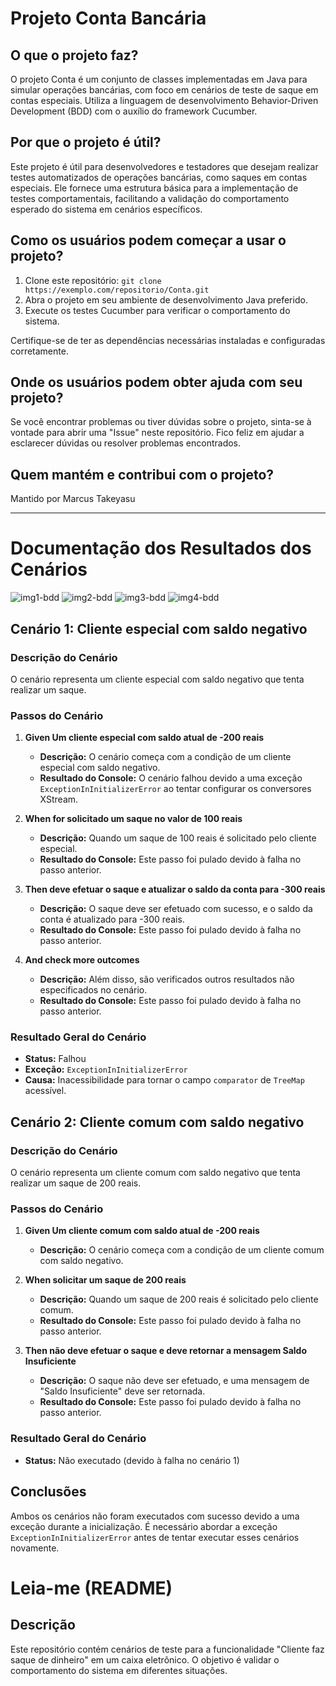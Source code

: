 # Projeto Conta Bancária

## O que o projeto faz?

O projeto Conta é um conjunto de classes implementadas em Java para simular operações bancárias, com foco em cenários de teste de saque em contas especiais. Utiliza a linguagem de desenvolvimento Behavior-Driven Development (BDD) com o auxílio do framework Cucumber.

## Por que o projeto é útil?

Este projeto é útil para desenvolvedores e testadores que desejam realizar testes automatizados de operações bancárias, como saques em contas especiais. Ele fornece uma estrutura básica para a implementação de testes comportamentais, facilitando a validação do comportamento esperado do sistema em cenários específicos.

## Como os usuários podem começar a usar o projeto?

1. Clone este repositório: `git clone https://exemplo.com/repositorio/Conta.git`
2. Abra o projeto em seu ambiente de desenvolvimento Java preferido.
3. Execute os testes Cucumber para verificar o comportamento do sistema.

Certifique-se de ter as dependências necessárias instaladas e configuradas corretamente.

## Onde os usuários podem obter ajuda com seu projeto?

Se você encontrar problemas ou tiver dúvidas sobre o projeto, sinta-se à vontade para abrir uma "Issue" neste repositório. Fico feliz em ajudar a esclarecer dúvidas ou resolver problemas encontrados.

## Quem mantém e contribui com o projeto?

Mantido por Marcus Takeyasu

---

# Documentação dos Resultados dos Cenários

![img1-bdd](https://github.com/marcustakeyasu/bdd_conta_bancaria/assets/116593545/bb4a4229-3994-4679-8439-17b314a23f6c)
![img2-bdd](https://github.com/marcustakeyasu/bdd_conta_bancaria/assets/116593545/b916b1d4-c5fd-4e88-922d-5c6a3499d6bf)
![img3-bdd](https://github.com/marcustakeyasu/bdd_conta_bancaria/assets/116593545/abfb0041-6962-454e-9d0a-46c262205692)
![img4-bdd](https://github.com/marcustakeyasu/bdd_conta_bancaria/assets/116593545/d42bd6f6-ebac-443e-a9bc-8c848809a0aa)

## Cenário 1: Cliente especial com saldo negativo

### Descrição do Cenário
O cenário representa um cliente especial com saldo negativo que tenta realizar um saque.

### Passos do Cenário
1. **Given Um cliente especial com saldo atual de -200 reais**
   - **Descrição:** O cenário começa com a condição de um cliente especial com saldo negativo.
   - **Resultado do Console:** O cenário falhou devido a uma exceção `ExceptionInInitializerError` ao tentar configurar os conversores XStream.

2. **When for solicitado um saque no valor de 100 reais**
   - **Descrição:** Quando um saque de 100 reais é solicitado pelo cliente especial.
   - **Resultado do Console:** Este passo foi pulado devido à falha no passo anterior.

3. **Then deve efetuar o saque e atualizar o saldo da conta para -300 reais**
   - **Descrição:** O saque deve ser efetuado com sucesso, e o saldo da conta é atualizado para -300 reais.
   - **Resultado do Console:** Este passo foi pulado devido à falha no passo anterior.

4. **And check more outcomes**
   - **Descrição:** Além disso, são verificados outros resultados não especificados no cenário.
   - **Resultado do Console:** Este passo foi pulado devido à falha no passo anterior.

### Resultado Geral do Cenário
- **Status:** Falhou
- **Exceção:** `ExceptionInInitializerError`
- **Causa:** Inacessibilidade para tornar o campo `comparator` de `TreeMap` acessível.

## Cenário 2: Cliente comum com saldo negativo

### Descrição do Cenário
O cenário representa um cliente comum com saldo negativo que tenta realizar um saque de 200 reais.

### Passos do Cenário
1. **Given Um cliente comum com saldo atual de -200 reais**
   - **Descrição:** O cenário começa com a condição de um cliente comum com saldo negativo.

2. **When solicitar um saque de 200 reais**
   - **Descrição:** Quando um saque de 200 reais é solicitado pelo cliente comum.
   - **Resultado do Console:** Este passo foi pulado devido à falha no passo anterior.

3. **Then não deve efetuar o saque e deve retornar a mensagem Saldo Insuficiente**
   - **Descrição:** O saque não deve ser efetuado, e uma mensagem de "Saldo Insuficiente" deve ser retornada.
   - **Resultado do Console:** Este passo foi pulado devido à falha no passo anterior.

### Resultado Geral do Cenário
- **Status:** Não executado (devido à falha no cenário 1)

## Conclusões
Ambos os cenários não foram executados com sucesso devido a uma exceção durante a inicialização. É necessário abordar a exceção `ExceptionInInitializerError` antes de tentar executar esses cenários novamente.

# Leia-me (README)

## Descrição
Este repositório contém cenários de teste para a funcionalidade "Cliente faz saque de dinheiro" em um caixa eletrônico. O objetivo é validar o comportamento do sistema em diferentes situações.





